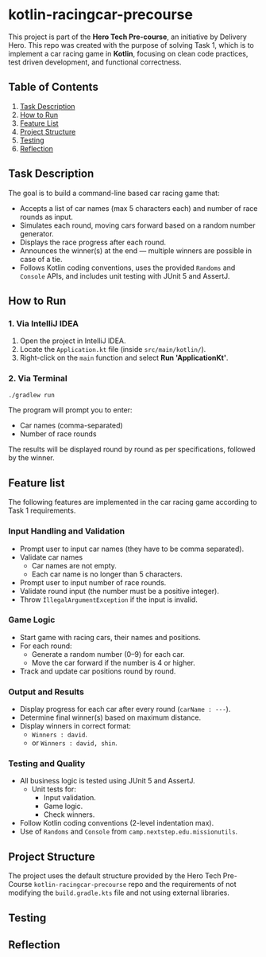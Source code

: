 # kotlin-racingcar-precourse

This project is part of the **Hero Tech Pre-course**, an initiative by Delivery Hero. This repo was created with the purpose of solving Task 1, which is to implement a car racing game in **Kotlin**, focusing on clean code practices, test driven development, and functional correctness.

## Table of Contents
1. [Task Description](#task-description)
2. [How to Run](#how-to-run)
3. [Feature List](#feature-list)
4. [Project Structure](#project-structure)
5. [Testing](#testing)
6. [Reflection](#reflection)

## Task Description

The goal is to build a command-line based car racing game that: 

- Accepts a list of car names (max 5 characters each) and number of race rounds as input.
- Simulates each round, moving cars forward based on a random number generator.
- Displays the race progress after each round.
- Announces the winner(s) at the end — multiple winners are possible in case of a tie.
- Follows Kotlin coding conventions, uses the provided `Randoms` and `Console` APIs, and includes unit testing with JUnit 5 and AssertJ.

## How to Run

### 1. Via IntelliJ IDEA
1. Open the project in IntelliJ IDEA.
2. Locate the `Application.kt` file (inside `src/main/kotlin/`).
3. Right-click on the `main` function and select **Run 'ApplicationKt'**.

### 2. Via Terminal

```bash
./gradlew run
```
The program will prompt you to enter:

* Car names (comma-separated)
* Number of race rounds

The results will be displayed round by round as per specifications, followed by the winner.

## Feature list

The following features are implemented in the car racing game according to Task 1 requirements. 

### Input Handling and Validation
- Prompt user to input car names (they have to be comma separated).
- Validate car names 
  - Car names are not empty.
  - Each car name is no longer than 5 characters.
- Prompt user to input number of race rounds.
- Validate round input (the number must be a positive integer).
- Throw `ÌllegalArgumentException` if the input is invalid.

### Game Logic
- Start game with racing cars, their names and positions.
- For each round:
    - Generate a random number (0–9) for each car.
    - Move the car forward if the number is 4 or higher.
- Track and update car positions round by round.

### Output and Results
- Display progress for each car after every round (`carName : ---`).
- Determine final winner(s) based on maximum distance.
- Display winners in correct format:
    - `Winners : david`.
    - or `Winners : david, shin`.

### Testing and Quality
- All business logic is tested using JUnit 5 and AssertJ.
  - Unit tests for:
    - Input validation.
    - Game logic.
    - Check winners. 
- Follow Kotlin coding conventions (2-level indentation max).
- Use of `Randoms` and `Console` from `camp.nextstep.edu.missionutils`.

## Project Structure
The project uses the default structure provided by the Hero Tech Pre-Course `kotlin-racingcar-precourse` repo and the requirements of not 
modifying the `build.gradle.kts` file and not using external libraries. 

## Testing

## Reflection
